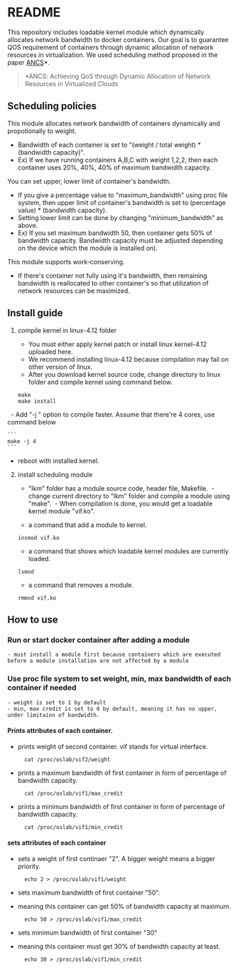 # README

This repository includes loadable kernel module which dynamically allocates network bandwidth to docker containers. Our goal is to guarantee QOS requirement of containers through dynamic allocation of network resources in virtualization. We used scheduling method proposed in the paper [ANCS](https://www.hindawi.com/journals/sp/2016/4708195/abs/)*. 

> *ANCS: Achieving QoS through Dynamic Allocation of Network Resources in Virtualized Clouds


## Scheduling policies

This module allocates network bandwidth of containers dynamically and propotionally to weight. 
   - Bandwidth of each container is set to "(weight / total weight) * (bandwidth capacity)".
   - Ex) If we have running containers A,B,C with weight 1,2,2, then each container uses 20%, 40%, 40% of maximum bandwidth capacity.


You can set upper, lower limit of container's bandwidth.
   - If you give a percentage value to "maximum_bandwidth" using proc file system, then upper limit of container's bandwidth is set to (percentage value) * (bandwidth capacity).
   - Setting lower limit can be done by changing "minimum_bandwidth" as above.
   - Ex) If you set maximum bandwidth 50, then container gets 50% of bandwidth capacity. Bandwidth capacity must be adjusted depending on the device which the module is installed on).


This module supports work-conserving.
   - If there's container not fully using it's bandwidth, then remaining bandwidth is reallocated to other container's so that utilization of network resources can be maximized.

## Install guide

1. compile kernel in linux-4.12 folder
   - You must either apply kernel patch or install linux kernel-4.12 uploaded here. 
   - We recommend installing linux-4.12 because compilation may fail on other version of linux.
   - After you download kernel source code, change directory to linux folder and compile kernel using command below.
   	
	```		
	make
	make install
	```
	
   - Add "-j <number of cores>" option to compile faster. Assume that there're 4 cores, use command below
	
	```
	make -j 4
	```

   - reboot with installed kernel.

2. install scheduling module 
   - "lkm" folder has a module source code, header file, Makefile.
   - change current directory to "lkm" folder and compile a module using "make". 
   - When compilation is done, you would get a loadable kernel module "vif.ko".
   
   - a command that add a module to kernel.
	```
	insmod vif.ko
	```

   - a command that shows which loadable kernel modules are currently loaded.
	```
	lsmod
	```
	
   - a command that removes a module.
	```
	rmmod vif.ko
	```

## How to use 

### Run or start docker container after adding a module
    - must install a module first because containers which are executed before a module installation are not affected by a module

### Use proc file system to set weight, min, max bandwidth of each container if needed
    - weight is set to 1 by default
    - min, max credit is set to 0 by default, meaning it has no upper, under limitaion of bandwidth.
  
#### Prints attributes of each container.
  
- prints weight of second container. vif stands for virtual interface.

		cat /proc/oslab/vif2/weight		
	
- prints a maximum bandwidth of first container in form of  percentage of bandwidth capacity.

		cat /proc/oslab/vif1/max_credit		
	
- prints a minimum bandwidth of first container in form of  percentage of bandwidth capacity.
	
		cat /proc/oslab/vif1/min_credit		
	
	
#### sets attributes of each container
	
- sets a weight of first continaer "2". A bigger weight means a bigger priority.

		echo 2 > /proc/oslab/vif1/weight	
	
	
- sets maximum bandwidth of first container "50". 
- meaning this container can get 50% of bandwidth capacity at maximum.
	
		echo 50 > /proc/oslab/vif1/max_credit 	
	
- sets minimum bandwidth of first container "30"
- meaning this container must get 30% of bandwidth capacity at least.
	
		echo 30 > /proc/oslab/vif1/min_credit
	
